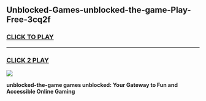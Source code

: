 
## Unblocked-Games-unblocked-the-game-Play-Free-3cq2f
<h3>
<a href="https://premium76.site?title=unblocked-the-game&ref=18A1">CLICK TO PLAY</a></h3>
<hr>

<h3>
<a href="https://premium76.site?title=unblocked-the-game&ref=18A1">CLICK 2 PLAY</a>
  
</h3>

<a href="https://premium76.site?title=unblocked-the-game&ref=18A1"><img src="https://clearcache.store/games.png"></a>


**unblocked-the-game games unblocked: Your Gateway to Fun and Accessible Online Gaming**
